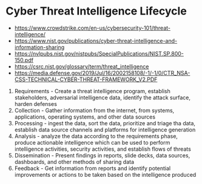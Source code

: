 # Cyber Threat Intelligence Lifecycle
- https://www.crowdstrike.com/en-us/cybersecurity-101/threat-intelligence/
- https://www.nist.gov/publications/cyber-threat-intelligence-and-information-sharing
- https://nvlpubs.nist.gov/nistpubs/SpecialPublications/NIST.SP.800-150.pdf
- https://csrc.nist.gov/glossary/term/threat_intelligence
- https://media.defense.gov/2019/Jul/16/2002158108/-1/-1/0/CTR_NSA-CSS-TECHNICAL-CYBER-THREAT-FRAMEWORK_V2.PDF


1. Requirements - Create a threat intelligence program, establish stakeholders, adversarial intelligence data, identify the attack surface, harden defenses
2. Collection - Gather information from the internet, from systems, applications, operating systems, and other data sources
3. Processing - ingest the data, sort the data, prioritize and triage tha data, establish data source channels and platforms for intelligence generation
4. Analysis - analyze the data according to the requirements phase, produce actionable intelligence which can be used to perform intelligence activities, security activities, and establish flows of threats
5. Dissemination - Present findings in reports, slide decks, data sources, dashboards, and other methods of sharing data
7. Feedback - Get information from reports and identify potential improvements or actions to be taken based on the intelligence produced

